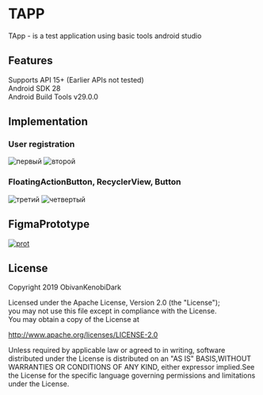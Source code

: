# TAPP
TApp - is a test application using basic tools android studio

## Features
Supports API 15+ (Earlier APIs not tested) <br/>
Android SDK 28 <br/>
Android Build Tools v29.0.0 <br/>

## Implementation
### User registration
![первый](https://user-images.githubusercontent.com/52564571/62152929-30219f00-b30c-11e9-9b58-8998482796e7.gif)
![второй](https://user-images.githubusercontent.com/52564571/62152933-31eb6280-b30c-11e9-9f6d-3e2bef86f10d.gif)<br/>

### FloatingActionButton, RecyclerView, Button
![третий](https://user-images.githubusercontent.com/52564571/62148613-b76a1500-b302-11e9-97ac-8d00d1bd4c67.gif)
![четвертый](https://user-images.githubusercontent.com/52564571/62148753-fd26dd80-b302-11e9-8ea5-cffeb3b2b071.gif)<br/>



## FigmaPrototype
[![prot](https://user-images.githubusercontent.com/52564571/62153588-93600100-b30d-11e9-971c-ffd3eb4893a1.png)](https://www.figma.com/file/Bp1biF7ccRVgZMLGqJVG58/TApp2?node-id=0%3A1)


## License
Copyright 2019 ObivanKenobiDark

Licensed under the Apache License, Version 2.0 (the "License"); <br/>
you may not use this file except in compliance with the License. <br/>
You may obtain a copy of the License at <br/>

   http://www.apache.org/licenses/LICENSE-2.0

Unless required by applicable law or agreed to in writing, software <br/>
distributed under the License is distributed on an "AS IS" BASIS,WITHOUT WARRANTIES OR CONDITIONS OF ANY KIND, either expressor implied.See the License for the specific language governing permissions and limitations under the License.
